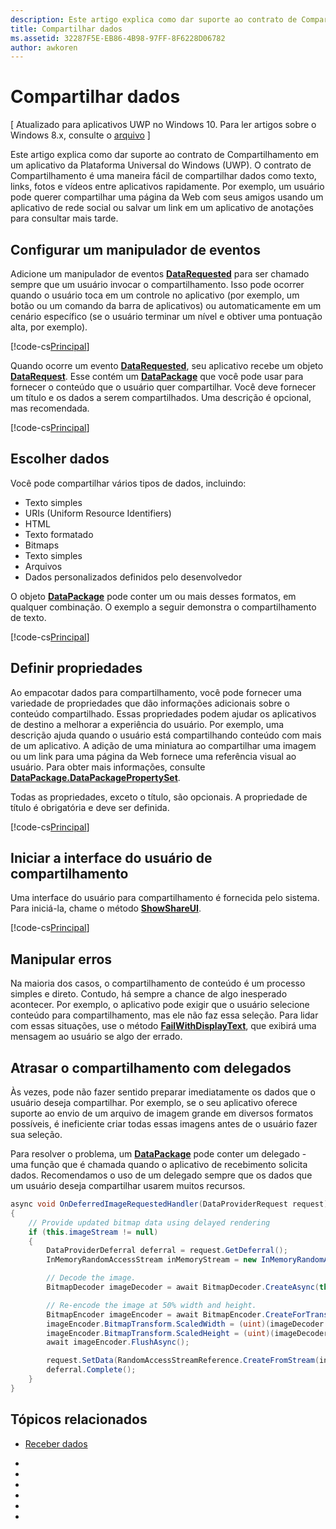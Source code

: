 ```yaml
---
description: Este artigo explica como dar suporte ao contrato de Compartilhamento em um aplicativo da Plataforma Universal do Windows (UWP).
title: Compartilhar dados
ms.assetid: 32287F5E-EB86-4B98-97FF-8F6228D06782
author: awkoren
---
```


# Compartilhar dados

\[ Atualizado para aplicativos UWP no Windows 10. Para ler artigos sobre o Windows 8.x, consulte o [arquivo](http://go.microsoft.com/fwlink/p/?linkid=619132) \]

Este artigo explica como dar suporte ao contrato de Compartilhamento em um aplicativo da Plataforma Universal do Windows (UWP). O contrato de Compartilhamento é uma maneira fácil de compartilhar dados como texto, links, fotos e vídeos entre aplicativos rapidamente. Por exemplo, um usuário pode querer compartilhar uma página da Web com seus amigos usando um aplicativo de rede social ou salvar um link em um aplicativo de anotações para consultar mais tarde.

## Configurar um manipulador de eventos

Adicione um manipulador de eventos [**DataRequested**][DataRequested] para ser chamado sempre que um usuário invocar o compartilhamento. Isso pode ocorrer quando o usuário toca em um controle no aplicativo (por exemplo, um botão ou um comando da barra de aplicativos) ou automaticamente em um cenário específico (se o usuário terminar um nível e obtiver uma pontuação alta, por exemplo).

[!code-cs[Principal](./code/share_data/cs/MainPage.xaml.cs#SnippetPrepareToShare)]

Quando ocorre um evento [**DataRequested**][DataRequested], seu aplicativo recebe um objeto [**DataRequest**][DataRequest]. Esse contém um [**DataPackage**][DataPackage] que você pode usar para fornecer o conteúdo que o usuário quer compartilhar. Você deve fornecer um título e os dados a serem compartilhados. Uma descrição é opcional, mas recomendada.

[!code-cs[Principal](./code/share_data/cs/MainPage.xaml.cs#SnippetCreateRequest)]

## Escolher dados

Você pode compartilhar vários tipos de dados, incluindo:

-   Texto simples
-   URIs (Uniform Resource Identifiers)
-   HTML
-   Texto formatado
-   Bitmaps
-   Texto simples
-   Arquivos
-   Dados personalizados definidos pelo desenvolvedor

O objeto [**DataPackage**][DataPackage] pode conter um ou mais desses formatos, em qualquer combinação. O exemplo a seguir demonstra o compartilhamento de texto.

[!code-cs[Principal](./code/share_data/cs/MainPage.xaml.cs#SnippetSetContent)]

## Definir propriedades

Ao empacotar dados para compartilhamento, você pode fornecer uma variedade de propriedades que dão informações adicionais sobre o conteúdo compartilhado. Essas propriedades podem ajudar os aplicativos de destino a melhorar a experiência do usuário. Por exemplo, uma descrição ajuda quando o usuário está compartilhando conteúdo com mais de um aplicativo. A adição de uma miniatura ao compartilhar uma imagem ou um link para uma página da Web fornece uma referência visual ao usuário. Para obter mais informações, consulte [**DataPackage.DataPackagePropertySet**][DataPackagePropertySet].

Todas as propriedades, exceto o título, são opcionais. A propriedade de título é obrigatória e deve ser definida.

[!code-cs[Principal](./code/share_data/cs/MainPage.xaml.cs#SnippetSetProperties)]

## Iniciar a interface do usuário de compartilhamento

Uma interface do usuário para compartilhamento é fornecida pelo sistema. Para iniciá-la, chame o método [**ShowShareUI**][ShowShareUi].

[!code-cs[Principal](./code/share_data/cs/MainPage.xaml.cs#SnippetShowUI)]

## Manipular erros

Na maioria dos casos, o compartilhamento de conteúdo é um processo simples e direto. Contudo, há sempre a chance de algo inesperado acontecer. Por exemplo, o aplicativo pode exigir que o usuário selecione conteúdo para compartilhamento, mas ele não faz essa seleção. Para lidar com essas situações, use o método [**FailWithDisplayText**][FailWithDisplayText], que exibirá uma mensagem ao usuário se algo der errado.

## Atrasar o compartilhamento com delegados

Às vezes, pode não fazer sentido preparar imediatamente os dados que o usuário deseja compartilhar. Por exemplo, se o seu aplicativo oferece suporte ao envio de um arquivo de imagem grande em diversos formatos possíveis, é ineficiente criar todas essas imagens antes de o usuário fazer sua seleção.

Para resolver o problema, um [**DataPackage**][DataPackage] pode conter um delegado - uma função que é chamada quando o aplicativo de recebimento solicita dados. Recomendamos o uso de um delegado sempre que os dados que um usuário deseja compartilhar usarem muitos recursos.

<!-- For some reason, this snippet was inline in the WDCML topic. Suggest moving to VS project with rest of snippets. -->
```cs
async void OnDeferredImageRequestedHandler(DataProviderRequest request)
{
    // Provide updated bitmap data using delayed rendering
    if (this.imageStream != null)
    {
        DataProviderDeferral deferral = request.GetDeferral();
        InMemoryRandomAccessStream inMemoryStream = new InMemoryRandomAccessStream();

        // Decode the image.
        BitmapDecoder imageDecoder = await BitmapDecoder.CreateAsync(this.imageStream);

        // Re-encode the image at 50% width and height.
        BitmapEncoder imageEncoder = await BitmapEncoder.CreateForTranscodingAsync(inMemoryStream, imageDecoder);
        imageEncoder.BitmapTransform.ScaledWidth = (uint)(imageDecoder.OrientedPixelHeight * 0.5);
        imageEncoder.BitmapTransform.ScaledHeight = (uint)(imageDecoder.OrientedPixelHeight * 0.5);
        await imageEncoder.FlushAsync();

        request.SetData(RandomAccessStreamReference.CreateFromStream(inMemoryStream));
        deferral.Complete();
    }
}
```

## Tópicos relacionados
* [Receber dados](receive-data.md)


<!-- LINKS -->
* [DataPackage]: https://msdn.microsoft.com/en-us/library/windows/apps/windows.applicationmodel.datatransfer.datapackage.aspx 
* [DataPackagePropertySet]: https://msdn.microsoft.com/en-us/library/windows/apps/windows.applicationmodel.datatransfer.datapackagepropertyset.aspx 
* [DataRequest]: https://msdn.microsoft.com/en-us/library/windows/apps/windows.applicationmodel.datatransfer.datarequest.aspx 
* [DataRequested]: https://msdn.microsoft.com/en-us/library/windows/apps/windows.applicationmodel.datatransfer.datatransfermanager.datarequested.aspx 
* [FailWithDisplayText]: https://msdn.microsoft.com/en-us/library/windows/apps/windows.applicationmodel.datatransfer.datarequest.failwithdisplaytext.aspx
* [ShowShareUi]: https://msdn.microsoft.com/en-us/library/windows/apps/windows.applicationmodel.datatransfer.datatransfermanager.showshareui.aspx
 



<!--HONumber=May16_HO2-->


